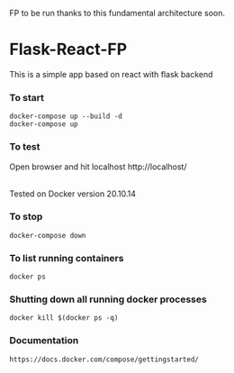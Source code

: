 FP to be run thanks to this fundamental architecture soon.


# Flask-React-FP

This is a simple app based on react with flask backend

### To start

`docker-compose up --build -d` <br>
`docker-compose up`

### To test

Open browser and hit localhost
http://localhost/

<br>
Tested on Docker version 20.10.14

### To stop
`docker-compose down`

### To list running containers
`docker ps`

### Shutting down all running docker processes
`docker kill $(docker ps -q)`




### Documentation

`https://docs.docker.com/compose/gettingstarted/`
